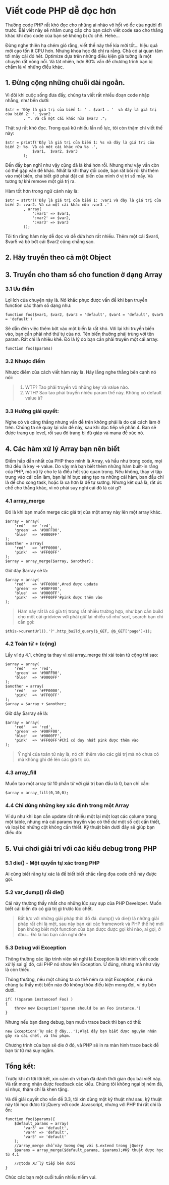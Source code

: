 # Viết code PHP dễ đọc hơn

Thường code PHP rất khó đọc cho những ai nhào vô hốt vỏ ốc của người đi trước. Bài viết này sẽ nhằm cung cấp cho bạn cách viết code sao cho thằng khác khi đọc code của bạn sẽ không bị ức chế. Hehe...

Đừng nghe thiên hạ chém gió rằng, viết thế này thế kia mới tốt... hiệu quả mới cao tốn ít CPU hơn. Nhưng khoa học đã chỉ ra rằng. Chả có ai quan tâm tới mấy cái đó hết. Optimize dựa trên những điều kiện giả tưởng là một chuyện rất nông nổi. Và tát nhiên, hơn 80% vấn đề chương trình bạn bị chầm là vì những điều khác.

## 1. Đừng cộng những chuỗi dài ngoằn.

Vì đôi khi cuộc sống đưa đẩy, chúng ta viết rất nhiều đoạn code nhập nhằng, như bến dưới:

	$str = 'Đây là giá trị của biến 1: ' . $var1 . '  và đây là giá trị của biến 2: '. $var2
			. ". Và cả một cái khác nữa $var3 .";

Thật sự rất khó đọc. Trong quá kứ nhiều lần nổ lực, tôi còn thậm chí viết thế này:
	
	$str = printf('Đây là giá trị của biến 1: %s và đây là giá trị của biến 2: %s. Và cả một cái khác nữa %s .',
				$var1, 	$var2, $var3
			);
	
Đến đầy bạn nghĩ như vậy cũng đã là khá hơn rồi. Nhưng như vậy vẫn còn có thể gặp vấn đề khác. Nhất là khi thay đổi code, bạn rất bối rối khi thêm vào một biến, chả biết giờ phải đặt cái biến của mình ở vị trí số mấy. Và tương tự khi remove một giá trị ra.

Hàm tốt hơn trong ngữ cảnh này là:
	
	$str = strtr(('Đây là giá trị của biến 1: :var1 và đây là giá trị của biến 2: :var2. Và cả một cái khác nữa :var3 .'
			, array(
				':var1' => $var1,
				':var2' => $var2,
				':var3' => $var3
			));

Tôi tin rằng hàm này dễ đọc và dễ dửa hơn rất nhiều. Thêm một cái $var4, $var5 và bỏ bớt cái $var2 cũng chẳng sao.

## 2. Hãy truyền theo cả một Object

## 3. Truyền cho tham số cho function ở dạng Array

### 3.1 Ưu điểm
Lợi ích của chuyện này là. Nó khắc phục được vấn đề khi bạn truyền function các tham số dạng như:

	function foo($var1, $var2, $var3 = 'default', $var4 = 'default', $var5 = 'default')

Sẽ dẫn đén việc thêm bớt vào một biến là rất khó. Với lại khi truyền biến vào, bạn cần phải nhớ thứ tự của nó.
Tên biến thường phải trùng với tên param. Rất chi là nhiêu khê. Đó là lý do bạn cần phải truyền một cái array.
	
	function foo($params)

### 3.2 Nhược điểm

Nhược điểm của cách viết hàm này là. Hãy lắng nghe thằng bên cạnh nó nói:

> 1. WTF? Tao phải truyền vô những key và value nào.
> 2. WTH? Sao tao phải truyền nhiều param thế này. Không có default value à?

### 3.3 Hướng giải quyết:

Nghe có vẻ căng thẳng nhưng vấn đề trên không phải là do cái cách làm ở trên. Chúng ta sẽ quay lại vấn đề này, sau khi đọc tiếp về phần 4. Bạn sẽ được trang up level, rồi sau đó trang bị đủ giáp và mana để xúc nó.

## 4. Các hàm xử lý Array bạn nên biết

Điểm hấp dẫn nhất của PHP theo mình là Array, và hầu như trong code, mọi thứ đều là key => value. Do vậy mà bạn biết thêm những hàm built-in rẳng của PHP, mà xử lý cho lẹ là điều hết sức quan trọng. Nếu không, thay vì tập trung vào cái cần làm, bạn lại hì bục sáng tạo ra những cái hàm, ban đầu chỉ là để cho xong task, hoặc là xa hơn là để tự sướng. Nhưng kết quả là, rất ức chế cho thằng khác, vì nó phải suy nghĩ cái đó là cái gì?

### 4.1 array_merge
	
Đó là khi bạn muốn merge các giá trị của một array này lên một array khác.

	$array = array(
		'red'	=> 'red',
		'green' => '#00FF00',
		'blue'	=> '#0000FF'
	);
	$another = array(
		'red' 	=> '#FF0000',
		'pink'	=> '#FF00FF'
	);
	$array = array_merge($array, $another);
	
Giờ đây $array sẽ là:
	
	$array = array(
		'red' 	=> '#FF0000',#red được update
		'green' => '#00FF00',
		'blue'	=> '#0000FF',
		'pink'	=> '#FF00FF'#pink được thêm vào
	);

> Hàm này rất là có gía trị trong rất nhiều trường hợp, như bạn cần build <next page> cho một cái gridview với phải giữ lại nhiều số như sort, search bạn chỉ cần gọi:

	$this->curentUrl().'?'.http_build_query($_GET, @$_GET['page']+1);
	
### 4.2 Toán tử + (cộng)

Lấy ví dụ 4.1, chúng ta thay vì xài array_merge thì xài toản tử cộng thì sao:

	$array = array(
		'red'	=> 'red',
		'green' => '#00FF00',
		'blue'	=> '#0000FF'
	);
	$another = array(
		'red' 	=> '#FF0000',
		'pink'	=> '#FF00FF'
	);
	$array = $array + $another;

Giờ đây $array sẽ là:
	
	$array = array(
		'red' 	=> 'red',
		'green' => '#00FF00',
		'blue'	=> '#0000FF',
		'pink'	=> '#FF00FF'#Chỉ có duy nhất pink được thêm vào
	);
	
> Ý nghĩ của toán tử này là, nó chỉ thêm vào các giá trị mà nó chưa có mà không ghi đề lên các grá trị cũ.

### 4.3 array_fill

Muốn tạo một array từ 10 phần tử với giá trị ban đầu là 0, bạn chỉ cần:

	$array = array_fill(0,10,0);

### 4.4 Chỉ dùng những key xác định trong một Array

Ví dụ như khi bạn cần update rất nhiều một lại một loạt các column trong một table, nhưng mà cái params truyền vào có thể dư một số cột cần thiết, và loại bỏ những cột không cần thiết. Kỹ thuật bên dưới đây sẽ giúp bạn điều đó:

## 5. Vui chơi giải trí với các kiểu debug trong PHP

### 5.1 die() - Một quyền tự xác trong PHP

Ai cũng biết rằng tự xác là để biết biết chắc rằng đọa code chỗ này được gọi.

### 5.2 var_dump() rồi die()

Cái này thường thấy nhất cho những lúc suy sụp của PHP Developer. Muốn biết cái biến đó có giá trị gì trước lúc chết.

> Bất lực với những giải pháp thời đồ đá.
> dump() và die() là những giải pháp rất chi là mệt, sau này bạn xài các framework và PHP thế hệ mới bạn không biết một function của bạn được được gọi khi nào, ai gọi, ở đâu... Đó là lúc bạn cần nghĩ đến 

### 5.3 Debug với Exception

Thông thường các lập trình viên sẽ nghĩ là Exception là khi mình viết code xử lý sai gì đó, cái PHP nó show lên Exception. Ừ đúng, nhưng mà như vậy là còn thiếu.

Thông thường, nếu một chúng ta có thể ném ra một Exception, nếu mà chúng ta thấy một biến nào đó không thõa điều kiện mong đợi, ví dụ bên dưới.

	if( !($param instanceof Foo) )
	{
		throw new Exception('$param should be an Foo instance.')
	}

Nhưng nếu bạn đang debug, bạn muốn trace back thì bạn có thể:

	new Exception('Tự xác ở đây...');#Tại đây bạn biết được nguyên nhân gây ra cái chết, và thủ phạm.

Chương trình của bạn sẽ die ở đó, và PHP sẽ in ra màn hình trace back để bạn từ từ mà suy ngẫm.

## Tổng kết:

Trước khi đi tới lời kết, xin cảm ơn vì bạn đã dành thời gian đọc bài viết này. Và rất mong nhận được feedback các kiểu. Chúng tôi không ngại bị ném đá, sỉ nhục, thậm chí là khen tặng.

Và để giải quyết cho vấn đề 3.3, tôi xin dùng một kỹ thuật như sau, kỹ thuật này tôi học được từ jQuery với code Javascript, nhưng với PHP thì rất chi là ổn:

	function foo($params){
		$default_params = array(
			'var3' => 'default',
			'var4' => 'default',
			'var5' => 'default'
		);
		//array_merge chỗ này tương ứng với $.extend trong jQuery
		$params = array_merge($default_params, $params);#Kỹ thuật được học từ 4.1
		
		//@todo Xử lý tiếp bên dưới
	}
	
Chúc các bạn một cuối tuần nhiều niềm vui.
